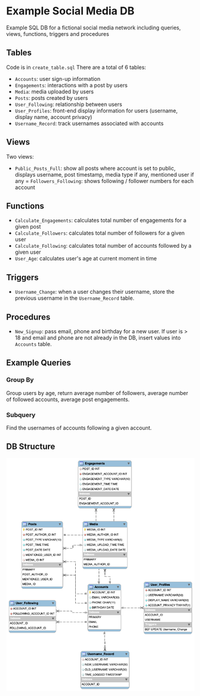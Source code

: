 # Example Social Media DB
Example SQL DB for a fictional social media network including queries, views, functions, triggers and procedures

## Tables

Code is in `create_table.sql` There are a total of 6 tables: 

- `Accounts`: user sign-up information
- `Engagements`: interactions with a post by users
- `Media`: media uploaded by users
- `Posts`: posts created by users
- `User_Following`: relationship between users
- `User_Profiles`: front-end display information for users (username, display name, account privacy)
- `Username_Record`: track usernames associated with accounts

## Views

Two views: 

- `Public_Posts_Full`: show all posts where account is set to public, displays username, post timestamp, media type if any, mentioned user if any
= `Followers_Following`: shows following / follower numbers for each account

## Functions

- `Calculate_Engagements`: calculates total number of engagements for a given post
- `Calculate_Followers`: calculates total number of followers for a given user
- `Calculate_Following`: calculates total number of accounts followed by a given user
- `User_Age`: calculates user's age at current moment in time

## Triggers

- `Username_Change`: when a user changes their username, store the previous username in the `Username_Record` table. 


## Procedures

- `New_Signup`: pass email, phone and birthday for a new user. If user is > 18 and email and phone are not already in the DB, insert values into `Accounts` table.

## Example Queries

### Group By

Group users by age, return average number of followers, average number of followed accounts, average post engagements. 

### Subquery

Find the usernames of accounts following a given account.

## DB Structure 
![db_structure](/sns_db.png)
